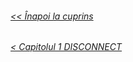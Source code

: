 ###### [<< Înapoi la cuprins](../Cuprins.md)
###### [< Capitolul 1 DISCONNECT](../Capitolul%201%20Aspecte%20teoretice/17.%20DISCONNECT.md)

